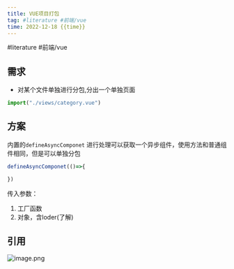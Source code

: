```yaml
---
title: VUE项目打包
tag: #literature #前端/vue 
time: 2022-12-18 {{time}}
---
```

#literature #前端/vue 
## 需求

-  对某个文件单独进行分包,分出一个单独页面

```js
import("./views/category.vue")
```


## 方案

内置的`defineAsyncComponet` 进行处理可以获取一个异步组件，使用方法和普通组件相同，但是可以单独分包

```js
defineAsyncComponet(()=>{

})
```

传入参数：
1. 工厂函数
2. 对象，含loder(了解)

## 引用

![image.png](https://finzulpic.oss-cn-hangzhou.aliyuncs.com/20221218185610.png)







